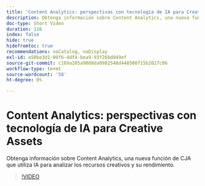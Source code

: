 ```yaml
---
title: 'Content Analytics: perspectivas con tecnología de IA para Creative Assets'
description: Obtenga información sobre Content Analytics, una nueva función de CJA que utiliza IA para analizar los recursos creativos y su rendimiento.
doc-type: Short Video
duration: 116
index: false
hide: true
hidefromtoc: true
recommendations: noCatalog, noDisplay
exl-id: a50be3d1-00f6-4df4-bea9-93f26bd049ef
source-git-commit: c169a205a9088da0982548d448500f15b2027c06
workflow-type: tm+mt
source-wordcount: '58'
ht-degree: 0%

---
```


# Content Analytics: perspectivas con tecnología de IA para Creative Assets

Obtenga información sobre Content Analytics, una nueva función de CJA que utiliza IA para analizar los recursos creativos y su rendimiento.

<!-- 62_S103_3442450_115_content-analytics-aipowered-insights-for-creative-assets -->
>[!VIDEO](https://video.tv.adobe.com/v/3458352/?learn=on&enablevpops=true)
